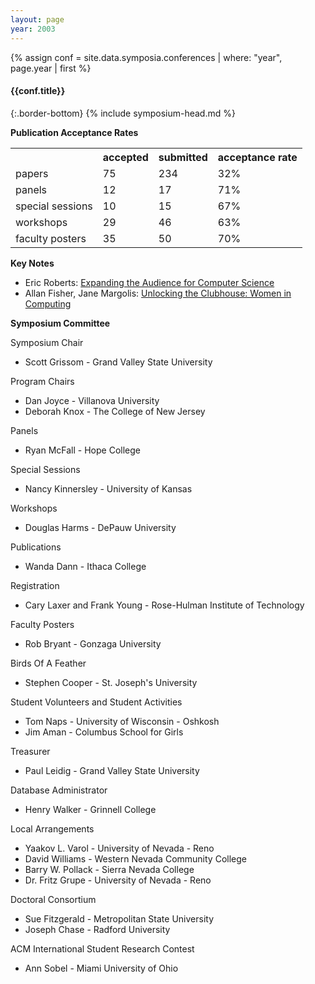 ```yaml
---
layout: page
year: 2003
---
```

{% assign conf = site.data.symposia.conferences | where: "year", page.year | first %}
#### {{conf.title}}
{:.border-bottom}
{% include symposium-head.md %}


**Publication Acceptance Rates**
<table class="table table-hover table-sm"><tbody><tr><th> </th>
<th>accepted</th>
<th>submitted</th>
<th>acceptance rate</th>
</tr><tr><td>papers</td>
<td>75</td>
<td>234</td>
<td>32%</td>
</tr><tr><td>panels</td>
<td>12</td>
<td>17</td>
<td>71%</td>
</tr><tr><td>special sessions</td>
<td>10</td>
<td>15</td>
<td>67%</td>
</tr><tr><td>workshops</td>
<td>29</td>
<td>46</td>
<td>63%</td>
</tr><tr><td>faculty posters</td>
<td>35</td>
<td>50</td>
<td>70%</td>
</tr></tbody></table>

**Key Notes**

-   Eric Roberts: [Expanding the Audience for Computer
    Science](http://dl.acm.org/citation.cfm?id=611895&CFID=442642152&CFTOKEN=40656014)
-   Allan Fisher, Jane Margolis: [Unlocking the Clubhouse: Women in
    Computing](http://dl.acm.org/citation.cfm?id=611896&CFID=442642152&CFTOKEN=40656014)

**Symposium Committee**

Symposium Chair

-   Scott Grissom - Grand Valley State University

Program Chairs

-   Dan Joyce - Villanova University
-   Deborah Knox - The College of New Jersey

Panels

-   Ryan McFall - Hope College

Special Sessions

-   Nancy Kinnersley - University of Kansas

Workshops

-   Douglas Harms - DePauw University

Publications

-   Wanda Dann - Ithaca College

Registration

-   Cary Laxer and Frank Young - Rose-Hulman Institute of Technology

Faculty Posters

-   Rob Bryant - Gonzaga University

Birds Of A Feather

-   Stephen Cooper - St. Joseph\'s University

Student Volunteers and Student Activities

-   Tom Naps - University of Wisconsin - Oshkosh
-   Jim Aman - Columbus School for Girls

Treasurer

-   Paul Leidig - Grand Valley State University

Database Administrator

-   Henry Walker - Grinnell College

Local Arrangements

-   Yaakov L. Varol - University of Nevada - Reno
-   David Williams - Western Nevada Community College
-   Barry W. Pollack - Sierra Nevada College
-   Dr. Fritz Grupe - University of Nevada - Reno

Doctoral Consortium

-   Sue Fitzgerald - Metropolitan State University
-   Joseph Chase - Radford University

ACM International Student Research Contest

-   Ann Sobel - Miami University of Ohio

</div>
